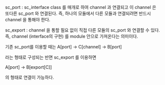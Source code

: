 sc_port : sc_interface class 를 매개로 하여 channel 과 연결되고 이 channel 은 또다른 sc_port 와 연결된다. 즉, 하나의 모듈에서 다른 모듈과 연결되려면 반드시 channel 을 통해야 한다.

sc_export : channel 을 통할 필요 없이 직접 다른 모듈의 sc_port 와 연결할 수 있다. 즉, channel (interface의 구현) 를 module 안으로 가져온다는 의미이다.

기존 sc_port를 이용할 때는
A[port] -> C[channel] -> B[port]

라는 형태로 구성되는 반면 sc_export 를 이용하면

A[port] -> B[export[C]]

의 형태로 연결이 가능하다.
